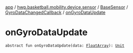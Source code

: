 [app](../../../index.md) / [hwp.basketball.mobility.device.sensor](../../index.md) / [BaseSensor](../index.md) / [GyroDataChangedCallback](index.md) / [onGyroDataUpdate](.)

# onGyroDataUpdate

`abstract fun onGyroDataUpdate(data: `[`FloatArray`](https://kotlinlang.org/api/latest/jvm/stdlib/kotlin/-float-array/index.html)`): `[`Unit`](https://kotlinlang.org/api/latest/jvm/stdlib/kotlin/-unit/index.html)